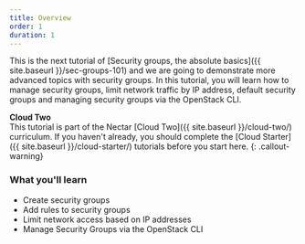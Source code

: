 ```yaml
---
title: Overview
order: 1
duration: 1
---
```


This is the next tutorial of [Security groups, the absolute basics]({{ site.baseurl }}/sec-groups-101) and we are going to demonstrate more advanced topics with security groups. In this tutorial, you will learn how to manage security groups, limit network traffic by IP address, default security groups and managing security groups via the OpenStack CLI.

**Cloud Two**  
This tutorial is part of the Nectar [Cloud Two]({{ site.baseurl }}/cloud-two/) curriculum. If you haven't already, you should complete the [Cloud Starter]({{ site.baseurl }}/cloud-starter/) tutorials before you start here.
{: .callout-warning}

### What you'll learn

- Create security groups
- Add rules to security groups
- Limit network access based on IP addresses
- Manage Security Groups via the OpenStack CLI
